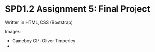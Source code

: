 # SPD1.2 Assignment 5: Final Project

Written in HTML, CSS (Bootstrap)

Images:<br/>
- Gameboy GIF: Oliver Timperley
- 